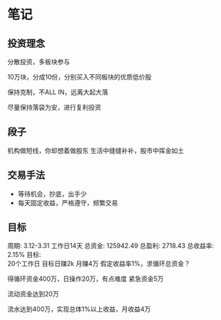 # 笔记

## 投资理念

分散投资，多板块参与

10万块，分成10份，分别买入不同板块的优质低价股

保持克制，不ALL IN，远离大起大落

尽量保持落袋为安，进行复利投资

## 段子

机构做短线，你却想着做股东
生活中缝缝补补，股市中挥金如土

## 交易手法

+ 等待机会，抄底，出手少
+ 每天固定收益，严格遵守，频繁交易

## 目标

周期: 3.12-3.31 工作日14天
总资金:  125942.49
总盈利:  2718.43
总收益率:  2.15%
目标:  
20个工作日 目标日赚2k 月赚4万
假定收益率1%，求循环总资金？

得循环资金400万，日操作20万，有点难度
紧急资金5万

流动资金达到20万

流水达到400万，实现总体1%以上收益，月收益4万
